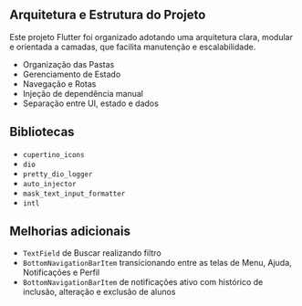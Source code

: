 ## Arquitetura e Estrutura do Projeto
Este projeto Flutter foi organizado adotando uma arquitetura clara, modular e orientada a camadas, que facilita manutenção e escalabilidade.

 - Organização das Pastas
 - Gerenciamento de Estado
 - Navegação e Rotas
 - Injeção de dependência manual
 - Separação entre UI, estado e dados

## Bibliotecas
- `cupertino_icons`
- `dio`
- `pretty_dio_logger`
- `auto_injector`
- `mask_text_input_formatter`
- `intl`

## Melhorias adicionais
 - `TextField` de Buscar realizando filtro
 - `BottomNavigationBarItem` transicionando entre as telas de Menu, Ajuda, Notificações e Perfil
 - `BottomNavigationBarItem` de notificações ativo com histórico de inclusão, alteração e exclusão de alunos

